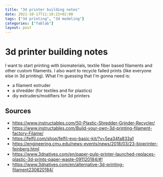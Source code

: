 ```yaml
---
title: "3d printer building notes"
date: 2021-10-17T11:10:23+02:00
tags: ["3d printing", "3d modeling"]
categories: ["fablab"]
layout: post
---
```


# 3d printer building notes
I want to start printing with biomaterials, textile fiber based filaments and other custom filaments. I also want to recycle failed prints (like everyone else in 3d printing). What I'm guessing that I'm gonna need is:

- a filament extruder
- a shredder (for textiles and for plastics)
- diy extruders/modifiers for 3d printers

## Sources
- <https://www.instructables.com/50-Plastic-Shredder-Grinder-Recycler/>
- <https://www.instructables.com/Build-your-own-3d-printing-filament-factory-Filame/>
- <https://felfil.com/shop/felfil-evo-basic-kit/?v=5ea34fa833a1>
- <https://engineering.cmu.edu/news-events/news/2018/03/23-bioprinter-feinberg.html>
- <https://www.3dnatives.com/en/paper-pulp-printer-launched-replaces-plastic-3d-prints-paper-waste-091120184/#!>
- <https://www.3dnatives.com/en/alternative-3d-printing-filament230820184/>